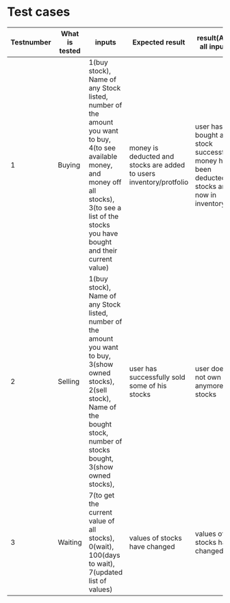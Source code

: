 # Test cases
| Testnumber | What is tested | inputs                                                                                                                                                                                                    | Expected result                                                     | result(After all inputs)                                                                    |
|------------|----------------|-----------------------------------------------------------------------------------------------------------------------------------------------------------------------------------------------------------|---------------------------------------------------------------------|---------------------------------------------------------------------------------------------|
| 1          | Buying         | 1(buy stock),<br> Name of any Stock listed,<br> number of the amount you want to buy,<br> 4(to see available money, and money off all stocks),<br> 3(to see a list of the stocks you have bought and their current value) | money is deducted and stocks are added to users inventory/protfolio | user has bought a stock successfully,<br> money has been deducted,<br> stocks are now in inventory, |
| 2          | Selling        | 1(buy stock),<br> Name of any Stock listed,<br> number of the amount you want to buy,<br> 3(show owned stocks),<br> 2(sell stock),<br> Name of the bought stock,<br> number of stocks bought,<br> 3(show owned stocks),<br>                 | user has successfully sold some of his stocks                       | user does not own anymore stocks                                                            |
| 3          | Waiting        | 7(to get the current value of all stocks),<br> 0(wait),<br> 100(days to wait),<br> 7(updated list of values)                                                                                                          | values of stocks have changed                                       | values of stocks have changed                                                               |
